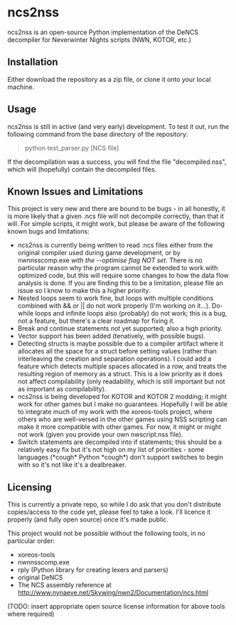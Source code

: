 # ncs2nss

ncs2nss is an open-source Python implementation of the DeNCS decompiler for Neverwinter Nights scripts (NWN, KOTOR, etc.)

## Installation
Either download the repository as a zip file, or clone it onto your local machine.

## Usage
ncs2nss is still in active (and very early) development. To test it out, run the following command from the base directory of the repository:

> python test_parser.py [NCS file]

If the decompilation was a success, you will find the file "decompiled.nss", which will (hopefully) contain the decompiled files.

## Known Issues and Limitations
This project is very new and there are bound to be bugs - in all honestly, it is more likely that a given .ncs file will not decompile correctly, than that it will. For simple scripts, it might work, but please be aware of the following known bugs and limitations:
 - ncs2nss is currently being written to read .ncs files either from the original compiler used during game development, or by nwnnsscomp.exe _with the --optimise flag NOT set_. There is no particular reason why the program cannot be extended to work with optimized code, but this will require some changes to how the data flow analysis is done. If you are finding this to be a limitation, please file an issue so I know to make this a higher priority.
 - Nested loops seem to work fine, but loops with multiple conditions combined with && or || do not work properly (I'm working on it...). Do-while loops and infinite loops also (probably) do not work; this is a bug, not a feature, but there's a clear roadmap for fixing it.
 - Break and continue statements not yet supported; also a high priority.
 - Vector support has been added (tenatively, with possible bugs).
 - Detecting structs is maybe possible due to a compiler artifact where it allocates all the space for a struct before setting values (rather than interleaving the creation and separation operations). I could add a feature which detects multiple spaces allocated in a row, and treats the resulting region of memory as a struct. This is a low priority as it does not affect compilability (only readability, which is still important but not as important as compilability).
 - ncs2nss is being developed for KOTOR and KOTOR 2 modding; it might work for other games but I make no guarantees. Hopefully I will be able to integrate much of my work with the xoreos-tools project, where others who are well-versed in the other games using NSS scripting can make it more compatible with other games. For now, it might or might not work (given you provide your own nwscript.nss file).
 - Switch statements are decompiled into if statements; this should be a relatively easy fix but it's not high on my list of priorities - some languages (\*cough\* Python \*cough\*) don't support switches to begin with so it's not like it's a dealbreaker.
 
## Licensing
This is currently a private repo, so while I do ask that you don't distribute copies/access to the code yet, please feel to take a look. I'll licence it properly (and fully open source) once it's made public.

This project would not be possible without the following tools, in no particular order:
 - xoreos-tools
 - nwnnsscomp.exe
 - rply (Python library for creating lexers and parsers)
 - original DeNCS
 - The NCS assembly reference at http://www.nynaeve.net/Skywing/nwn2/Documentation/ncs.html
 
 (TODO: insert appropriate open source license information for above tools where required)

